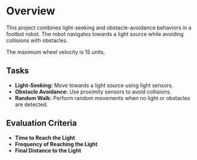 # Overview
This project combines light-seeking and obstacle-avoidance behaviors in a footbot robot. 
The robot navigates towards a light source while avoiding collisions with obstacles. 

The maximum wheel velocity is 15 units.

## Tasks
- **Light-Seeking:** Move towards a light source using light sensors.
- **Obstacle Avoidance:** Use proximity sensors to avoid collisions.
- **Random Walk:** Perform random movements when no light or obstacles are detected.

## Evaluation Criteria
- **Time to Reach the Light**
- **Frequency of Reaching the Light**
- **Final Distance to the Light**

